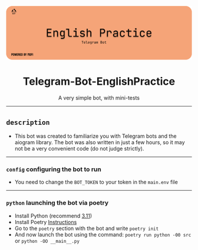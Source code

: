 <div align="center">
<img src="assets/TelegramBot EnglishPractice Banner.png">
  <h1> Telegram-Bot-EnglishPractice </h1>
  <p1> A very simple bot, with mini-tests </p1>
</div>

---

## `description`
 - This bot was created to familiarize you with Telegram bots and the aiogram library. The bot was also written in just a few hours, so it may not be a very convenient code (do not judge strictly).

---

### `config` configuring the bot to run
- You need to change the `BOT_TOKEN` to your token in the `main.env` file

---

### `python` launching the bot via poetry
- Install Python (recommend [3.11](https://www.python.org/downloads/release/python-3116/))
- Install Poetry [Instructions](https://python-poetry.org/docs/#installing-with-the-official-installer)
- Go to the `poetry` section with the bot and write `poetry init`
- And now launch the bot using the command: `poetry run python -00 src` or `python -OO __main__.py`
